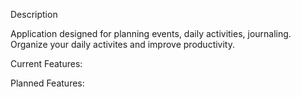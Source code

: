 Description

Application designed for planning events, daily activities, journaling. Organize your daily activites and improve productivity. 

Current Features:



Planned Features:
